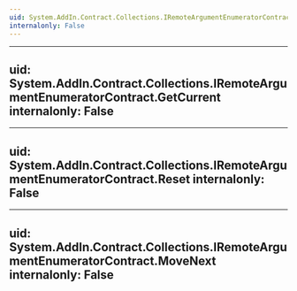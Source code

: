 ```yaml
---
uid: System.AddIn.Contract.Collections.IRemoteArgumentEnumeratorContract
internalonly: False
---
```


---
uid: System.AddIn.Contract.Collections.IRemoteArgumentEnumeratorContract.GetCurrent
internalonly: False
---

---
uid: System.AddIn.Contract.Collections.IRemoteArgumentEnumeratorContract.Reset
internalonly: False
---

---
uid: System.AddIn.Contract.Collections.IRemoteArgumentEnumeratorContract.MoveNext
internalonly: False
---
